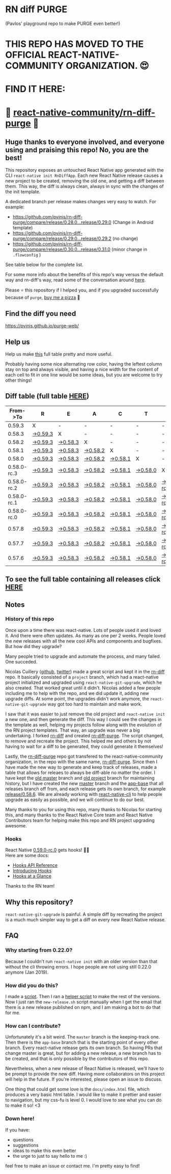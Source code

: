 # RN diff PURGE
(Pavlos' playground repo to make PURGE even better!)

# THIS REPO HAS MOVED TO THE OFFICIAL REACT-NATIVE-COMMUNITY ORGANIZATION. 😍
# FIND IT HERE:  
# 💪 [react-native-community/rn-diff-purge](https://github.com/react-native-community/rn-diff-purge) 🎉
## Huge thanks to everyone involved, and everyone using and praising this repo! No, you are the best!

This repository exposes an untouched React Native app generated with the CLI
`react-native init RnDiffApp`. Each new React Native release causes a new project to be created, removing the old one, and getting a diff between them. This way, the diff is always clean, always in sync with the changes of the init template.

A dedicated branch per release makes changes very easy
to watch. For example:

* https://github.com/pvinis/rn-diff-purge/compare/release/0.28.0...release/0.29.0
(Change in Android template)
* https://github.com/pvinis/rn-diff-purge/compare/release/0.29.0...release/0.29.2
(no change)
* https://github.com/pvinis/rn-diff-purge/compare/release/0.30.0...release/0.31.0
(minor change in `.flowconfig` )

See table below for the complete list.

For some more info about the benefits of this repo's way versus the default way and rn-diff's way, read some of the conversation around [here](https://github.com/react-native-community/discussions-and-proposals/issues/68#issuecomment-452227478).

Please :star: this repository if I helped you, and if you upgraded successfully because of `purge`, [buy me a pizza](https://www.buymeacoffee.com/DGWwHVZ4s) :pizza:

## Find the diff you need
https://pvinis.github.io/purge-web/

## Help us
Help us make [this](https://pvinis.github.io/rn-diff-purge) full table pretty and more useful.

Probably having some nice alternating row color, having the leftest column stay on top and always visible, and having a nice width for the content of each cell to fit in one line would be some ideas, but you are welcome to try other things!

## Diff table (full table [HERE](https://pvinis.github.io/rn-diff-purge))

| From->To    | R                                                                                               | E                                                                                               | A                                                                                               | C                                                                                               | T                                                                                               |                                                                                                           | N                                                                                                         | A                                                                                                         | T                                                                                                    | I                                                                                          | V                                                                                          | E   |
| ----------- | ----------------------------------------------------------------------------------------------- | ----------------------------------------------------------------------------------------------- | ----------------------------------------------------------------------------------------------- | ----------------------------------------------------------------------------------------------- | ----------------------------------------------------------------------------------------------- | --------------------------------------------------------------------------------------------------------- | --------------------------------------------------------------------------------------------------------- | --------------------------------------------------------------------------------------------------------- | ---------------------------------------------------------------------------------------------------- | ------------------------------------------------------------------------------------------ | ------------------------------------------------------------------------------------------ | --- |
| 0.59.3      | X                                                                                               | -                                                                                               | -                                                                                               | -                                                                                               | -                                                                                               | -                                                                                                         | -                                                                                                         | -                                                                                                         | -                                                                                                    | -                                                                                          | -                                                                                          | -   |
| 0.58.3      | [->0.59.3](https://github.com/pvinis/rn-diff-purge/compare/release/0.58.3..release/0.59.3)      | X                                                                                               | -                                                                                               | -                                                                                               | -                                                                                               | -                                                                                                         | -                                                                                                         | -                                                                                                         | -                                                                                                    | -                                                                                          | -                                                                                          | -   |
| 0.58.2      | [->0.59.3](https://github.com/pvinis/rn-diff-purge/compare/release/0.58.2..release/0.59.3)      | [->0.58.3](https://github.com/pvinis/rn-diff-purge/compare/release/0.58.2..release/0.58.3)      | X                                                                                               | -                                                                                               | -                                                                                               | -                                                                                                         | -                                                                                                         | -                                                                                                         | -                                                                                                    | -                                                                                          | -                                                                                          | -   |
| 0.58.1      | [->0.59.3](https://github.com/pvinis/rn-diff-purge/compare/release/0.58.1..release/0.59.3)      | [->0.58.3](https://github.com/pvinis/rn-diff-purge/compare/release/0.58.1..release/0.58.3)      | [->0.58.2](https://github.com/pvinis/rn-diff-purge/compare/release/0.58.1..release/0.58.2)      | X                                                                                               | -                                                                                               | -                                                                                                         | -                                                                                                         | -                                                                                                         | -                                                                                                    | -                                                                                          | -                                                                                          | -   |
| 0.58.0      | [->0.59.3](https://github.com/pvinis/rn-diff-purge/compare/release/0.58.0..release/0.59.3)      | [->0.58.3](https://github.com/pvinis/rn-diff-purge/compare/release/0.58.0..release/0.58.3)      | [->0.58.2](https://github.com/pvinis/rn-diff-purge/compare/release/0.58.0..release/0.58.2)      | [->0.58.1](https://github.com/pvinis/rn-diff-purge/compare/release/0.58.0..release/0.58.1)      | X                                                                                               | -                                                                                                         | -                                                                                                         | -                                                                                                         | -                                                                                                    | -                                                                                          | -                                                                                          | -   |
| 0.58.0-rc.3 | [->0.59.3](https://github.com/pvinis/rn-diff-purge/compare/release/0.58.0-rc.3..release/0.59.3) | [->0.58.3](https://github.com/pvinis/rn-diff-purge/compare/release/0.58.0-rc.3..release/0.58.3) | [->0.58.2](https://github.com/pvinis/rn-diff-purge/compare/release/0.58.0-rc.3..release/0.58.2) | [->0.58.1](https://github.com/pvinis/rn-diff-purge/compare/release/0.58.0-rc.3..release/0.58.1) | [->0.58.0](https://github.com/pvinis/rn-diff-purge/compare/release/0.58.0-rc.3..release/0.58.0) | X                                                                                                         | -                                                                                                         | -                                                                                                         | -                                                                                                    | -                                                                                          | -                                                                                          | -   |
| 0.58.0-rc.2 | [->0.59.3](https://github.com/pvinis/rn-diff-purge/compare/release/0.58.0-rc.2..release/0.59.3) | [->0.58.3](https://github.com/pvinis/rn-diff-purge/compare/release/0.58.0-rc.2..release/0.58.3) | [->0.58.2](https://github.com/pvinis/rn-diff-purge/compare/release/0.58.0-rc.2..release/0.58.2) | [->0.58.1](https://github.com/pvinis/rn-diff-purge/compare/release/0.58.0-rc.2..release/0.58.1) | [->0.58.0](https://github.com/pvinis/rn-diff-purge/compare/release/0.58.0-rc.2..release/0.58.0) | [->0.58.0-rc.3](https://github.com/pvinis/rn-diff-purge/compare/release/0.58.0-rc.2..release/0.58.0-rc.3) | X                                                                                                         | -                                                                                                         | -                                                                                                    | -                                                                                          | -                                                                                          | -   |
| 0.58.0-rc.1 | [->0.59.3](https://github.com/pvinis/rn-diff-purge/compare/release/0.58.0-rc.1..release/0.59.3) | [->0.58.3](https://github.com/pvinis/rn-diff-purge/compare/release/0.58.0-rc.1..release/0.58.3) | [->0.58.2](https://github.com/pvinis/rn-diff-purge/compare/release/0.58.0-rc.1..release/0.58.2) | [->0.58.1](https://github.com/pvinis/rn-diff-purge/compare/release/0.58.0-rc.1..release/0.58.1) | [->0.58.0](https://github.com/pvinis/rn-diff-purge/compare/release/0.58.0-rc.1..release/0.58.0) | [->0.58.0-rc.3](https://github.com/pvinis/rn-diff-purge/compare/release/0.58.0-rc.1..release/0.58.0-rc.3) | [->0.58.0-rc.2](https://github.com/pvinis/rn-diff-purge/compare/release/0.58.0-rc.1..release/0.58.0-rc.2) | X                                                                                                         | -                                                                                                    | -                                                                                          | -                                                                                          | -   |
| 0.58.0-rc.0 | [->0.59.3](https://github.com/pvinis/rn-diff-purge/compare/release/0.58.0-rc.0..release/0.59.3) | [->0.58.3](https://github.com/pvinis/rn-diff-purge/compare/release/0.58.0-rc.0..release/0.58.3) | [->0.58.2](https://github.com/pvinis/rn-diff-purge/compare/release/0.58.0-rc.0..release/0.58.2) | [->0.58.1](https://github.com/pvinis/rn-diff-purge/compare/release/0.58.0-rc.0..release/0.58.1) | [->0.58.0](https://github.com/pvinis/rn-diff-purge/compare/release/0.58.0-rc.0..release/0.58.0) | [->0.58.0-rc.3](https://github.com/pvinis/rn-diff-purge/compare/release/0.58.0-rc.0..release/0.58.0-rc.3) | [->0.58.0-rc.2](https://github.com/pvinis/rn-diff-purge/compare/release/0.58.0-rc.0..release/0.58.0-rc.2) | [->0.58.0-rc.1](https://github.com/pvinis/rn-diff-purge/compare/release/0.58.0-rc.0..release/0.58.0-rc.1) | X                                                                                                    | -                                                                                          | -                                                                                          | -   |
| 0.57.8      | [->0.59.3](https://github.com/pvinis/rn-diff-purge/compare/release/0.57.8..release/0.59.3)      | [->0.58.3](https://github.com/pvinis/rn-diff-purge/compare/release/0.57.8..release/0.58.3)      | [->0.58.2](https://github.com/pvinis/rn-diff-purge/compare/release/0.57.8..release/0.58.2)      | [->0.58.1](https://github.com/pvinis/rn-diff-purge/compare/release/0.57.8..release/0.58.1)      | [->0.58.0](https://github.com/pvinis/rn-diff-purge/compare/release/0.57.8..release/0.58.0)      | [->0.58.0-rc.3](https://github.com/pvinis/rn-diff-purge/compare/release/0.57.8..release/0.58.0-rc.3)      | [->0.58.0-rc.2](https://github.com/pvinis/rn-diff-purge/compare/release/0.57.8..release/0.58.0-rc.2)      | [->0.58.0-rc.1](https://github.com/pvinis/rn-diff-purge/compare/release/0.57.8..release/0.58.0-rc.1)      | [->0.58.0-rc.0](https://github.com/pvinis/rn-diff-purge/compare/release/0.57.8..release/0.58.0-rc.0) | X                                                                                          | -                                                                                          | -   |
| 0.57.7      | [->0.59.3](https://github.com/pvinis/rn-diff-purge/compare/release/0.57.7..release/0.59.3)      | [->0.58.3](https://github.com/pvinis/rn-diff-purge/compare/release/0.57.7..release/0.58.3)      | [->0.58.2](https://github.com/pvinis/rn-diff-purge/compare/release/0.57.7..release/0.58.2)      | [->0.58.1](https://github.com/pvinis/rn-diff-purge/compare/release/0.57.7..release/0.58.1)      | [->0.58.0](https://github.com/pvinis/rn-diff-purge/compare/release/0.57.7..release/0.58.0)      | [->0.58.0-rc.3](https://github.com/pvinis/rn-diff-purge/compare/release/0.57.7..release/0.58.0-rc.3)      | [->0.58.0-rc.2](https://github.com/pvinis/rn-diff-purge/compare/release/0.57.7..release/0.58.0-rc.2)      | [->0.58.0-rc.1](https://github.com/pvinis/rn-diff-purge/compare/release/0.57.7..release/0.58.0-rc.1)      | [->0.58.0-rc.0](https://github.com/pvinis/rn-diff-purge/compare/release/0.57.7..release/0.58.0-rc.0) | [->0.57.8](https://github.com/pvinis/rn-diff-purge/compare/release/0.57.7..release/0.57.8) | X                                                                                          | -   |
| 0.57.6      | [->0.59.3](https://github.com/pvinis/rn-diff-purge/compare/release/0.57.6..release/0.59.3)      | [->0.58.3](https://github.com/pvinis/rn-diff-purge/compare/release/0.57.6..release/0.58.3)      | [->0.58.2](https://github.com/pvinis/rn-diff-purge/compare/release/0.57.6..release/0.58.2)      | [->0.58.1](https://github.com/pvinis/rn-diff-purge/compare/release/0.57.6..release/0.58.1)      | [->0.58.0](https://github.com/pvinis/rn-diff-purge/compare/release/0.57.6..release/0.58.0)      | [->0.58.0-rc.3](https://github.com/pvinis/rn-diff-purge/compare/release/0.57.6..release/0.58.0-rc.3)      | [->0.58.0-rc.2](https://github.com/pvinis/rn-diff-purge/compare/release/0.57.6..release/0.58.0-rc.2)      | [->0.58.0-rc.1](https://github.com/pvinis/rn-diff-purge/compare/release/0.57.6..release/0.58.0-rc.1)      | [->0.58.0-rc.0](https://github.com/pvinis/rn-diff-purge/compare/release/0.57.6..release/0.58.0-rc.0) | [->0.57.8](https://github.com/pvinis/rn-diff-purge/compare/release/0.57.6..release/0.57.8) | [->0.57.7](https://github.com/pvinis/rn-diff-purge/compare/release/0.57.6..release/0.57.7) | X   |

## To see the full table containing all releases click [HERE](https://pvinis.github.io/rn-diff-purge)

## Notes

### History of this repo

Once upon a time there was react-native. Lots of people used it and loved it. And there were often updates. As many as one per 2 weeks. People loved the new releases with all the new cool APIs and components and bugfixes. But how did they upgrade?

Many people tried to upgrade and automate the process, and many failed. One succeded.

Nicolas Cuillery ([github](https://github.com/ncuillery), [twitter](https://twitter.com/ncuillery)) made a great script and kept it in the [rn-diff](https://github.com/ncuillery/rn-diff) repo. It basically consisted of a `project` branch, which had a react-native project initialized and upgraded using `react-native-git-upgrade`, which he also created. That worked great until it didn't. Nicolas added a few people including me to help with the repo, and we did update it, adding new upgrade diffs. At some point, the upgrades didn't work anymore, the `react-native-git-upgrade` way got too hard to maintain and make work.

I saw that it was easier to just remove the old project and `react-native init` a new one, and then generate the diff. This way I could see the changes in the template as well, helping my projects follow along with the evolution of the RN project templates. That way, an upgrade was never a big undertaking. I forked [rn-diff](https://github.com/ncuillery/rn-diff) and created [rn-diff-purge](https://github.com/pvinis/rn-diff-purge). The script changed, to remove and recreate the project. This helped me and others by not having to wait for a diff to be generated, they could generate it themselves!

Lastly, the [rn-diff-purge](https://github.com/pvinis/rn-diff-purge) repo got transfered to the react-native-community organization, in the repo with the same name, [rn-diff-purge](https://github.com/react-native-community/rn-diff-purge). Since then I have made the new way to generate and keep track of releases, made a table that allows for releaes to always be diff-able no matter the order. I have kept the [old master](https://github.com/pvinis/rn-diff-purge/tree/old/master) branch and [old project](https://github.com/pvinis/rn-diff-purge/tree/old/project) branch for maintaining history, but I have created the new [master](https://github.com/pvinis/rn-diff-purge/tree/master) branch and the [app-base](https://github.com/pvinis/rn-diff-purge/tree/app-base) that all releases branch off from, and each release gets its own branch, for example [release/0.58.6](https://github.com/pvinis/rn-diff-purge/tree/release/0.58.6). We are already working with [react-native-cli](https://github.com/react-native-community/react-native-cli) to help people upgrade as easily as possible, and we will continue to do our best.

Many thanks to you for using this repo, many thanks to Nicolas for starting this, and many thanks to the React Native Core team and React Native Contributors team for helping make this repo and RN project upgrading awesome.

### Hooks
React Native [0.59.0-rc.0](https://github.com/pvinis/rn-diff-purge#version-changes) gets hooks! 🎉🥳  
Here are some docs:
- [Hooks API Reference](https://reactjs.org/docs/hooks-reference.html)
- [Introducing Hooks](https://reactjs.org/docs/hooks-intro.html)
- [Hooks at a Glance](https://reactjs.org/docs/hooks-overview.html)

Thanks to the RN team!

## Why this repository?
`react-native-git-upgrade` is painful. A simple diff by recreating the project is a much much simpler way to get a diff on every new React Native release.

## FAQ

### Why starting from 0.22.0?

Because I couldn't run `react-native init` with an older version than that without the cli throwing errors. I hope people are not using still 0.22.0 anymore (Jan 2019).

### How did you do this?

I made a [script](https://github.com/pvinis/rn-diff-purge/blob/master/new-release.sh). Then I ran a [helper script](https://github.com/pvinis/rn-diff-purge/blob/master/new-release.sh) to make the rest of the versions.
Now I just ran the `new-release.sh` script manually when I get the email that there is a new release published on npm, and I am making a bot to do that for me.

### How can I contribute?

Unfortunately it's a bit weird. The `master` branch is the keeping-track one. Then there is the `app-base` branch that is the starting point of every other branch. Every react-native release gets its own branch. So having PRs that change master is great, but for adding a new release, a new branch has to be created, and that is only possible by the contributors of this repo.

Nevertheless, when a new release of React Native is released, we'll have to be prompt to provide
the new diff. Having more collaborators on this project will help in the future. If you're interested, please open an issue to discuss.

One thing that could get some love is the `docs/index.html` file, which produces a very basic html table. I would like to make it prettier and easier to navigation, but my css-fu is level 0. I would love to see what you can do to make it so! <3

### Down here!

If you have: 
- questions
- suggestions
- ideas to make this even better
- the urge to just to say hello to me :)

feel free to make an issue or contact me. I'm pretty easy to find!
